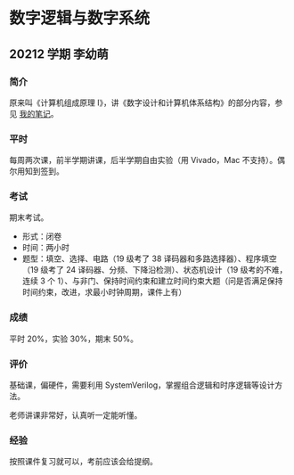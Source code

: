 # 数字逻辑与数字系统

## 20212 学期 李幼萌

### 简介

原来叫《计算机组成原理 I》，讲《数字设计和计算机体系结构》的部分内容，参见 [我的笔记](https://www.notion.so/a0b5252ccc2043f2b9fde253e7bd4a6f)。

### 平时

每周两次课，前半学期讲课，后半学期自由实验（用 Vivado，Mac 不支持）。偶尔用知到签到。

### 考试

期末考试。

- 形式：闭卷
- 时间：两小时
- 题型：填空、选择、电路（19 级考了 38 译码器和多路选择器）、程序填空（19 级考了 24 译码器、分频、下降沿检测）、状态机设计（19 级考的不难，连续 3 个 1）、与非门、保持时间约束和建立时间约束大题（问是否满足保持时间约束，改进，求最小时钟周期，课件上有）

### 成绩

平时 20%，实验 30%，期末 50%。

### 评价

基础课，偏硬件，需要利用 SystemVerilog，掌握组合逻辑和时序逻辑等设计方法。

老师讲课非常好，认真听一定能听懂。

### 经验

按照课件复习就可以，考前应该会给提纲。
